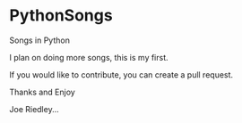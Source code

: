 # PythonSongs
Songs in Python


I plan on doing more songs, this is my first.

If you would like to contribute, you can create a pull request.

Thanks and Enjoy


Joe Riedley...
